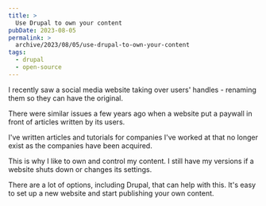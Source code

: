 ```yaml
---
title: >
  Use Drupal to own your content
pubDate: 2023-08-05
permalink: >
  archive/2023/08/05/use-drupal-to-own-your-content
tags:
  - drupal
  - open-source
---
```


I recently saw a social media website taking over users' handles - renaming them so they can have the original.

There were similar issues a few years ago when a website put a paywall in front of articles written by its users.

I've written articles and tutorials for companies I've worked at that no longer exist as the companies have been acquired.

This is why I like to own and control my content. I still have my versions if a website shuts down or changes its settings.

There are a lot of options, including Drupal, that can help with this. It's easy to set up a new website and start publishing your own content.
